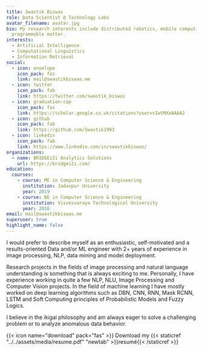 ```yaml
---
title: Swastik Biswas
role: Data Scientist @ Technology Labs
avatar_filename: avatar.jpg
bio: My research interests include distributed robotics, mobile computing and
  programmable matter.
interests:
  - Artificial Intelligence
  - Computational Linguistics
  - Information Retrieval
social:
  - icon: envelope
    icon_pack: fas
    link: mail@swastikbiswas.me
  - icon: twitter
    icon_pack: fab
    link: https://twitter.com/swastik_biswas
  - icon: graduation-cap
    icon_pack: fas
    link: https://scholar.google.co.uk/citations?user=sIwtMXoAAAAJ
  - icon: github
    icon_pack: fab
    link: https://github.com/Swastik1993
  - icon: linkedin
    icon_pack: fab
    link: https://www.linkedin.com/in/swastikbiswas/
organizations:
  - name: BRIDGEi2i Analytics Solutions
    url: https://bridgei2i.com/
education:
  courses:
    - course: ME in Computer Science & Engineering
      institution: Jadavpur University
      year: 2019
    - course: BE in Computer Science & Engineering
      institution: Visvesvaraya Technological University
      year: 2016
email: mail@swastikbiswas.me
superuser: true
highlight_name: false
---
```

I would prefer to describe myself as an enthusiastic, self-motivated and a results-oriented Data and/or ML engineer with 2+ years of experience in image processing, NLP, data mining and model deployment.

Research projects in the fields of image processing and natural language understanding is something that is always exciting to me.
Personally, I have experience working in quite a few NLP, NLU, Image Processing and Computer Vision projects.
In the field of machine learning I have mostly worked on deep learning algorithms such as DBN, CNN, RNN, Mask RCNN, LSTM and Soft Computing principles of Probabilistic Models and Fuzzy Logics.

I believe in the ikigai philosophy and am always eager to solve a challenging problem or to analyze anomalous data behavior.

{{< icon name="download" pack="fas" >}} Download my {{< staticref "../../assets/media/resume.pdf" "newtab" >}}resumé{{< /staticref >}}